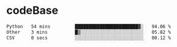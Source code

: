 # codeBase
<!--START_SECTION:waka-->

```txt
Python   54 mins         ███████████████████████▓░   94.06 %
Other    3 mins          █▒░░░░░░░░░░░░░░░░░░░░░░░   05.82 %
CSV      0 secs          ░░░░░░░░░░░░░░░░░░░░░░░░░   00.12 %
```

<!--END_SECTION:waka-->
